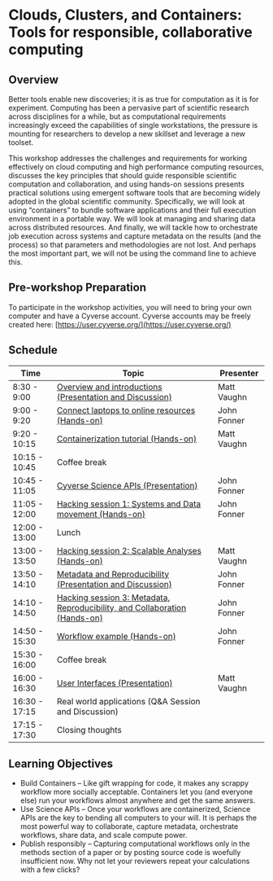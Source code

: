 # Clouds, Clusters, and Containers: Tools for responsible, collaborative computing

## Overview

Better tools enable new discoveries; it is as true for computation as it is for experiment. Computing has been a pervasive part of scientific research across disciplines for a while, but as computational requirements increasingly exceed the capabilities of single workstations, the pressure is mounting for researchers to develop a new skillset and leverage a new toolset.

This workshop addresses the challenges and requirements for working effectively on cloud computing and high performance computing resources, discusses the key principles that should guide responsible scientific computation and collaboration, and using hands-on sessions presents practical solutions using emergent software tools that are becoming widely adopted in the global scientific community. Specifically, we will look at using “containers” to bundle software applications and their full execution environment in a portable way. We will look at managing and sharing data across distributed resources. And finally, we will tackle how to orchestrate job execution across systems and capture metadata on the results (and the process) so that parameters and methodologies are not lost. And perhaps the most important part, we will not be using the command line to achieve this.

## Pre-workshop Preparation

To participate in the workshop activities, you will need to bring your own computer and have a Cyverse account.  Cyverse accounts may be freely created here: [https://user.cyverse.org/](https://user.cyverse.org/)

## Schedule

|Time           | Topic                                                                                    |  Presenter  |
|---------------|------------------------------------------------------------------------------------------|-------------|
|  8:30 -  9:00 | [Overview and introductions (Presentation and Discussion)](AKES2016-intro.pdf)           | Matt Vaughn |
|  9:00 -  9:20 | [Connect laptops to online resources (Hands-on)](connect.md)                             | John Fonner |
|  9:20 - 10:15 | [Containerization tutorial (Hands-on)](docker.md)                                        | Matt Vaughn |
| 10:15 - 10:45 | Coffee break                                                                             |             |
| 10:45 - 11:05 | [Cyverse Science APIs (Presentation)](Science_APIs.pdf)                                  | John Fonner |
| 11:05 - 12:00 | [Hacking session 1: Systems and Data movement (Hands-on)](systems.md)                    | John Fonner |
| 12:00 - 13:00 | Lunch                                                                                    |             |
| 13:00 - 13:50 | [Hacking session 2: Scalable Analyses (Hands-on)](apps.md)                               | Matt Vaughn |
| 13:50 - 14:10 | [Metadata and Reproducibility (Presentation and Discussion)](reproducibility.pptx)       | John Fonner |
| 14:10 - 14:50 | [Hacking session 3: Metadata, Reproducibility, and Collaboration (Hands-on)](sharing.md) | John Fonner |
| 14:50 - 15:30 | [Workflow example (Hands-on)](workflow.md)                                               | John Fonner |
| 15:30 - 16:00 | Coffee break                                                                             |             |
| 16:00 - 16:30 | [User Interfaces (Presentation)](interfaces.md)                                          | Matt Vaughn |
| 16:30 - 17:15 | Real world applications (Q&A Session and Discussion)                                     |             |
| 17:15 - 17:30 | Closing thoughts                                                                         |             |

## Learning Objectives

* Build Containers – Like gift wrapping for code, it makes any scrappy workflow more socially acceptable.  Containers let you (and everyone else) run your workflows almost anywhere and get the same answers.
* Use Science APIs – Once your workflows are containerized, Science APIs are the key to bending all computers to your will.  It is perhaps the most powerful way to collaborate, capture metadata, orchestrate workflows, share data, and scale compute power.
* Publish responsibly – Capturing computational workflows only in the methods section of a paper or by posting source code is woefully insufficient now.  Why not let your reviewers repeat your calculations with a few clicks?
